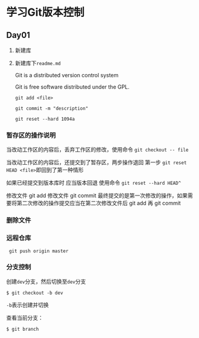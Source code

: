 # 学习Git版本控制

## Day01 

 1. 新建库

 2. 新建库下`readme.md`

    Git is a distributed version control system

    Git is free software distributed under the GPL.
    
    
    
    
    
    ```
    git add <file>
    ```
    
    ```
    git commit -m "description"
    ```
    
    ```
    git reset --hard 1094a
    ```
    
    

### 暂存区的操作说明

当改动工作区的内容后，丢弃工作区的修改，使用命令 `git checkout -- file`

当改动工作区的内容后，还提交到了暂存区，两步操作退回 第一步 `git reset HEAD <file>`即回到了第一种情形

如果已经提交到版本库时 应当版本回退 使用命令 `git reset --hard HEAD^`

修改文件 git add 修改文件 git commit 最终提交的是第一次修改的操作，如果需要将第二次修改的操作提交应当在第二次修改文件后 git add 再 git commit

### 删除文件



### 远程仓库

```
 git push origin master
```

### 分支控制

创建`dev`分支，然后切换至`dev`分支

```
$ git checkout -b dev
```

`-b`表示创建并切换

查看当前分支：

```
$ git branch
```